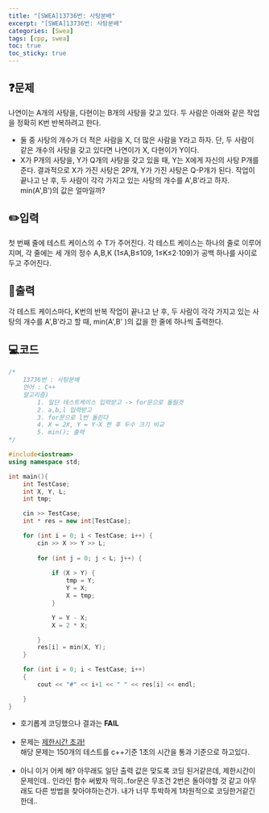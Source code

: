 ```yaml
---
title: "[SWEA]13736번: 사탕분배"
excerpt: "[SWEA]13736번: 사탕분배"
categories: [Swea]
tags: [cpp, swea]
toc: true
toc_sticky: true
---
```

## ❓문제
나연이는 A개의 사탕을, 다현이는 B개의 사탕을 갖고 있다. 두 사람은 아래와 같은 작업을 정확히 K번 반복하려고 한다.
- 둘 중 사탕의 개수가 더 적은 사람을 X, 더 많은 사람을 Y라고 하자. 단, 두 사람이 같은 개수의 사탕을 갖고 있다면 나연이가 X, 다현이가 Y이다.
- X가 P개의 사탕을, Y가 Q개의 사탕을 갖고 있을 때, Y는 X에게 자신의 사탕 P개를 준다. 결과적으로 X가 가진 사탕은 2P개, Y가 가진 사탕은 Q-P개가 된다.
  작업이 끝나고 난 후, 두 사람이 각각 가지고 있는 사탕의 개수를 A',B'라고 하자. min(A',B')의 값은 얼마일까?

## ✏️입력
첫 번째 줄에 테스트 케이스의 수 T가 주어진다.
각 테스트 케이스는 하나의 줄로 이루어지며, 각 줄에는 세 개의 정수 A,B,K (1≤A,B≤109, 1≤K≤2⋅109)가 공백 하나를 사이로 두고 주어진다.

## 📜출력
각 테스트 케이스마다, K번의 반복 작업이 끝나고 난 후, 두 사람이 각각 가지고 있는 사탕의 개수를 A',B'라고 할 때, min(A',B' )의 값을 한 줄에 하나씩 출력한다.
<br>

## 💻코드
```cpp
/*
	13736번 : 사탕분배
	언어 : C++
	알고리즘)
		1. 일단 테스트케이스 입력받고 -> for문으로 돌릴것
		2. a,b,l 입력받고
		3. for문으로 l번 돌린다
		4. X = 2X, Y = Y-X 한 후 두수 크기 비교
		5. min(); 출력
*/

#include<iostream>
using namespace std;

int main(){
	int TestCase;
	int X, Y, L;
	int tmp;

	cin >> TestCase;
	int * res = new int[TestCase];

	for (int i = 0; i < TestCase; i++) {
		cin >> X >> Y >> L;
		
		for (int j = 0; j < L; j++) {
			
			if (X > Y) {
				tmp = Y;
				Y = X;
				X = tmp;
			}

			Y = Y - X;
			X = 2 * X;

		}
		res[i] = min(X, Y);
	}

	for (int i = 0; i < TestCase; i++)
	{
		cout << "#" << i+1 << " " << res[i] << endl;

	}
}
```
+ 호기롭게 코딩했으나 결과는 <strong>FAIL</strong><br><br>
+ 문제는 <u>제한시간 초과!</u><br> 
해당 문제는 150개의 테스트를 c++기준 1초의 시간을 통과 기준으로 하고있다. 
<br><br>
+ 아니 이거 어케 해? 아무래도 일단 출력 값은 맞도록 코딩 된거같은데, 제한시간이 문제인데..
인라인 함수 써봤자 딱히..for문은 무조건 2번은 돌아야할 것 같고 아무래도 다른 방법을 찾아야하는건가. 내가 너무 투박하게 1차원적으로 코딩한거같긴 한데..


